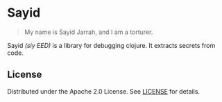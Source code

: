 # Sayid

>  My name is Sayid Jarrah, and I am a torturer. 

Sayid *(siy EED)* is a library for debugging clojure. It extracts secrets from code.

## License

Distributed under the Apache 2.0 License. See [LICENSE](LICENSE) for details.

